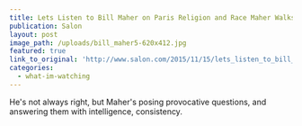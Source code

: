 ```yaml
---
title: Lets Listen to Bill Maher on Paris Religion and Race Maher Walks a Fascinating and Tricky Line
publication: Salon
layout: post
image_path: /uploads/bill_maher5-620x412.jpg
featured: true
link_to_original: 'http://www.salon.com/2015/11/15/lets_listen_to_bill_maher_on_paris_religion_and_race_maher_walks_a_fascinating_and_tricky_line/'
categories:
  - what-im-watching
---
```


He's not always right, but Maher's posing provocative questions, and answering them with intelligence, consistency.